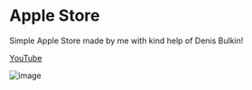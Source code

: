 # Apple Store

Simple Apple Store made by me with kind help of Denis Bulkin!

[YouTube](https://youtu.be/gmF3i2WAP-Y)

![image](https://github.com/B10nicle/apple-store-angular/assets/92729800/8aa090f9-9473-45b0-b96a-cfbe873c451e)
